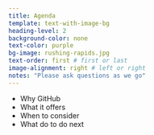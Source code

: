 ```yaml
---
title: Agenda
template: text-with-image-bg
heading-level: 2
background-color: none
text-color: purple
bg-image: rushing-rapids.jpg
text-order: first # first or last
image-alignment: right # left or right
notes: "Please ask questions as we go"
---
```


- Why GitHub
- What it offers
- When to consider
- What do to do next